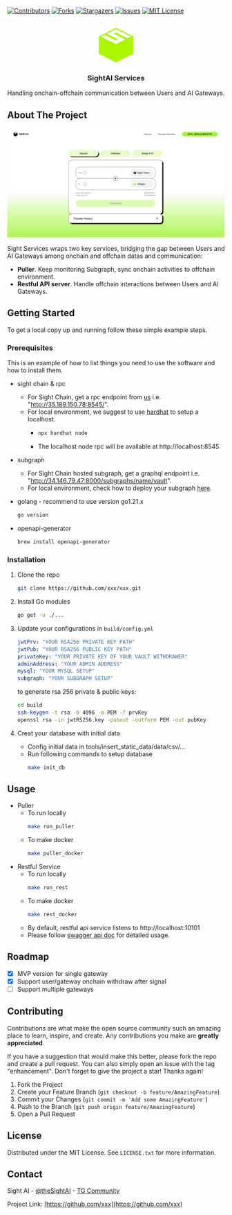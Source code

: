 <!-- PROJECT SHIELDS -->
[![Contributors][contributors-shield]][contributors-url]
[![Forks][forks-shield]][forks-url]
[![Stargazers][stars-shield]][stars-url]
[![Issues][issues-shield]][issues-url]
[![MIT License][license-shield]][license-url]


<!-- PROJECT LOGO -->
<br />
<div align="center">
  <a href="https://sightai.io/">
    <img src="images/LOGO-green.png" alt="Logo" width="80" height="80">
  </a>

<h3 align="center">SightAI Services</h3>

  <p align="center">
    Handling onchain-offchain communication between Users and AI Gateways.
    <br />
  </p>
</div>


<!-- ABOUT THE PROJECT -->
## About The Project

![Product Name Screen Shot][product-screenshot]

Sight Services wraps two key services, bridging the gap between Users and AI Gateways among onchain and offchain datas and communication:
- **Puller**. Keep monitoring Subgraph, sync onchain activities to offchain environment. 
- **Restful API server**. Handle offchain interactions between Users and AI Gateways.


<!-- GETTING STARTED -->
## Getting Started

To get a local copy up and running follow these simple example steps.

### Prerequisites

This is an example of how to list things you need to use the software and how to install them.
* sight chain & rpc 
  - For Sight Chain, get a rpc endpoint from [us](https://t.me/sightai) i.e. "http://35.189.150.78:8545/".
  - For local environment, we suggest to use [hardhat](https://hardhat.org/hardhat-network/docs/overview) to setup a localhost.
    - ```sh
      npx hardhat node
      ``` 
    - The localhost node rpc will be available at http://localhost:8545   

* subgraph
  - For Sight Chain hosted subgraph, get a graphql endpoint i.e. "http://34.146.79.47:8000/subgraphs/name/vault".  
  - For local environment, check how to deploy your subgraph [here](https://github.com/graphprotocol/example-subgraph).

* golang - recommend to use version go1.21.x 
  ```sh
  go version
  ```

* openapi-generator
  ```sh
  brew install openapi-generator
  ```

### Installation
1. Clone the repo
   ```sh
   git clone https://github.com/xxx/xxx.git
   ```
2. Install Go modules
   ```sh
   go get -u ./...
   ```
3. Update your configurations in `build/config.yml`
   ```yml
   jwtPrv: "YOUR RSA256 PRIVATE KEY PATH"
   jwtPub: "YOUR RSA256 PUBLIC KEY PATH"
   privateKey: "YOUR PRIVATE KEY OF YOUR VAULT WITHDRAWER"
   adminAddress: "YOUR ADMIN ADDRESS"
   mysql: "YOUR MYSQL SETUP"
   subgraph: "YOUR SUBGRAPH SETUP"
   ```
    to generate rsa 256 private & public keys:
   ```sh
   cd build
   ssh-keygen -t rsa -b 4096 -m PEM -f prvKey
   openssl rsa -in jwtRS256.key -pubout -outform PEM -out pubKey
   ```
   
4. Creat your database with initial data
   - Config initial data in tools/insert_static_data/data/csv/...
   - Run following commands to setup database 
      ```sh
      make init_db
      ```

<!-- USAGE EXAMPLES -->
## Usage
- Puller
  - To run locally
    ```sh
    make run_puller
    ```
  - To make docker
    ```sh
    make puller_docker
    ```
- Restful Service
  - To run locally
    ```sh
    make run_rest
    ```
  - To make docker
    ```sh
    make rest_docker
    ```
  - By default, restful api service listens to http://localhost:10101
  - Please follow [swagger api doc](https://app.swaggerhub.com/apis/GaliL/sightai-services/1.0.0) for detailed usage.

<!-- ROADMAP -->
## Roadmap

- [x] MVP version for single gateway
- [x] Support user/gateway onchain withdraw after signal
- [ ] Support multiple gateways

<!-- CONTRIBUTING -->
## Contributing

Contributions are what make the open source community such an amazing place to learn, inspire, and create. Any contributions you make are **greatly appreciated**.

If you have a suggestion that would make this better, please fork the repo and create a pull request. You can also simply open an issue with the tag "enhancement".
Don't forget to give the project a star! Thanks again!

1. Fork the Project
2. Create your Feature Branch (`git checkout -b feature/AmazingFeature`)
3. Commit your Changes (`git commit -m 'Add some AmazingFeature'`)
4. Push to the Branch (`git push origin feature/AmazingFeature`)
5. Open a Pull Request


<!-- LICENSE -->
## License

Distributed under the MIT License. See `LICENSE.txt` for more information.


<!-- CONTACT -->
## Contact

Sight AI - [@theSightAI](https://x.com/thesightai) - [TG Community](https://t.me/sightai)

Project Link: [https://github.com/xxx](https://github.com/xxx)

<!-- MARKDOWN LINKS & IMAGES -->
<!-- https://www.markdownguide.org/basic-syntax/#reference-style-links -->
[contributors-shield]: https://img.shields.io/github/contributors/othneildrew/Best-README-Template.svg?style=for-the-badge
[contributors-url]: https://github.com/OAI/OpenAPI-Specification/graphs/contributors
[forks-shield]: https://img.shields.io/github/forks/othneildrew/Best-README-Template.svg?style=for-the-badge
[forks-url]: https://github.com/OAI/OpenAPI-Specification/network/members
[stars-shield]: https://img.shields.io/github/stars/othneildrew/Best-README-Template.svg?style=for-the-badge
[stars-url]: https://github.com/OAI/OpenAPI-Specification/stargazers
[issues-shield]: https://img.shields.io/github/issues/othneildrew/Best-README-Template.svg?style=for-the-badge
[issues-url]: https://github.com/OAI/OpenAPI-Specification/issues
[license-shield]: https://img.shields.io/github/license/othneildrew/Best-README-Template.svg?style=for-the-badge
[license-url]: LICENSE.txt
[product-screenshot]: images/sight_screenshot.png